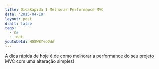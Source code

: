```yaml
---
title: DicaRapida 1 Melhorar Performance MVC
date: '2015-04-10'
layout: post
draft: false
tags:
  - C#
  - .net
youtubeId: HG8WBYvoOdA
---
```


A dica rápida de hoje é de como melhorar a performance do seu projeto MVC com uma alteração simples!
